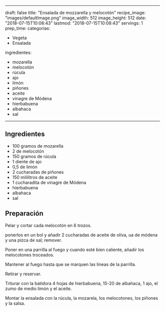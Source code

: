 
---
draft: false
title: "Ensalada de mozzarella y melocotón"
recipe_image: "images/defaultImage.png"
image_width: 512
image_height: 512
date: "2018-07-15T10:08:43"
lastmod: "2018-07-15T10:08:43"
servings: 1
prep_time: 
categorias:
  - Vegeta
  - Ensalada

ingredientes:
  - mozarella
  - melocotón
  - rúcula
  - ajo
  - limón
  - piñones
  - aceite
  - vinagre de Módena
  - hierbabuena
  - albahaca
  - sal
---

## Ingredientes
- 100 gramos de mozarella
- 2  de melocotón
- 150 gramos de rúcula
- 1 diente de ajo
- 0,5  de limón
- 2 cucharadas de piñones
- 150 mililitros de aceite
- 1 cucharadita de vinagre de Módena
- hierbabuena
- albahaca
- sal

## Preparación
Pelar y cortar cada melocotón en 6 trozos.

ponerlos en un bol y añadir 2 cucharadas de aceite de oliva, ua de módena y una pizca de sal; remover.

Poner en una parrilla al fuego y cuando esté bien caliente, añadir los melocotones troceados.

Mantener al fuego hasta que se marquen las lineas de la parrilla.

Retirar y reservar.

Triturar con la batidora 4 hojas de hierbabuena, 15-20 de albahaca, 1 ajo, el zumo de medio limón y el aceite.

Montar la ensalada con la rúcula, la mozarela, los melocotones, los piñones y la salsa.


